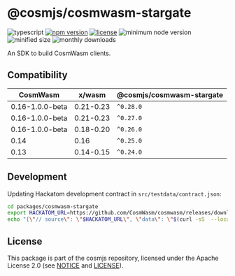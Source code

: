 # @cosmjs/cosmwasm-stargate

![typescript](https://img.shields.io/npm/types/@cosmjs/cosmwasm-stargate.svg)
[![npm version](https://img.shields.io/npm/v/@cosmjs/cosmwasm-stargate.svg)](https://www.npmjs.com/package/@cosmjs/cosmwasm-stargate)
[![license](https://img.shields.io/npm/l/@cosmjs/cosmwasm-stargate.svg)](https://github.com/cosmos/cosmjs/blob/v0.35.0/LICENSE)
![minimum node version](https://img.shields.io/node/v/@cosmjs/cosmwasm-stargate.svg)
![minified size](https://img.shields.io/bundlephobia/min/@cosmjs/cosmwasm-stargate.svg)
![monthly downloads](https://img.shields.io/npm/dm/@cosmjs/cosmwasm-stargate.svg)

An SDK to build CosmWasm clients.

## Compatibility

| CosmWasm        | x/wasm    | @cosmjs/cosmwasm-stargate |
| --------------- | --------- | ------------------------- |
| 0.16-1.0.0-beta | 0.21-0.23 | `^0.28.0`                 |
| 0.16-1.0.0-beta | 0.21-0.23 | `^0.27.0`                 |
| 0.16-1.0.0-beta | 0.18-0.20 | `^0.26.0`                 |
| 0.14            | 0.16      | `^0.25.0`                 |
| 0.13            | 0.14-0.15 | `^0.24.0`                 |

## Development

Updating Hackatom development contract in `src/testdata/contract.json`:

```sh
cd packages/cosmwasm-stargate
export HACKATOM_URL=https://github.com/CosmWasm/cosmwasm/releases/download/v1.0.0-beta/hackatom.wasm
echo "{\"// source\": \"$HACKATOM_URL\", \"data\": \"$(curl -sS  --location $HACKATOM_URL | base64 | tr -d '[:space:]')\" }" | jq > src/testdata/contract.json
```

## License

This package is part of the cosmjs repository, licensed under the Apache License
2.0 (see [NOTICE](https://github.com/cosmos/cosmjs/blob/main/NOTICE) and
[LICENSE](https://github.com/cosmos/cosmjs/blob/main/LICENSE)).
